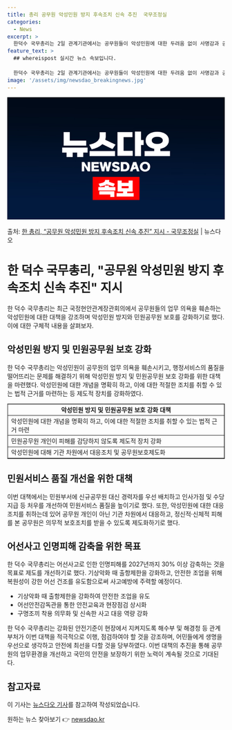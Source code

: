 ```yaml
---
title: 총리 공무원 악성민원 방지 후속조치 신속 추진  국무조정실
categories:
  - News
excerpt: >
  한덕수 국무총리는 2일 관계기관에서는 공무원들이 악성민원에 대한 두려움 없이 사명감과 긍지를 가지고 일할 수…
feature_text: >
  ## whereispost 실시간 뉴스 속보입니다.

  한덕수 국무총리는 2일 관계기관에서는 공무원들이 악성민원에 대한 두려움 없이 사명감과 긍지를 가지고 일할 수…
image: '/assets/img/newsdao_breakingnews.jpg'
---
```


![뉴스다오 속보](/assets/img/newsdao_breakingnews.jpg)

<p>출처: <a href="https://newsdao.kr/3723" rel="dofollow">한 총리, “공무원 악성민원 방지 후속조치 신속 추진” 지시  - 국무조정실</a> | 뉴스다오</p>

<h1>한 덕수 국무총리, "공무원 악성민원 방지 후속조치 신속 추진" 지시</h1>
<p data-ke-size="size16">한 덕수 국무총리는 최근 국정현안관계장관회의에서 공무원들의 업무 의욕을 훼손하는 악성민원에 대한 대책을 강조하며 악성민원 방지와 민원공무원 보호를 강화하기로 했다. 이에 대한 구체적 내용을 살펴보자.</p>

<h2 data-ke-size="size26">악성민원 방지 및 민원공무원 보호 강화</h2>
<p data-ke-size="size16">한 덕수 국무총리는 악성민원이 공무원의 업무 의욕을 훼손시키고, 행정서비스의 품질을 떨어뜨리는 문제를 해결하기 위해 악성민원 방지 및 민원공무원 보호 강화를 위한 대책을 마련했다. 악성민원에 대한 개념을 명확히 하고, 이에 대한 적절한 조치를 취할 수 있는 법적 근거를 마련하는 등 제도적 장치를 강화하였다.</p>

<table style="width: 100%;" border="1">
<tbody>
<tr>
<td style="text-align: center; height: 17px;"><b>악성민원 방지 및 민원공무원 보호 강화 대책</b></td>
</tr>
<tr>
<td style="height: 17px;">악성민원에 대한 개념을 명확히 하고, 이에 대한 적절한 조치를 취할 수 있는 법적 근거 마련</td>
</tr>
<tr>
<td style="height: 17px;">민원공무원 개인이 피해를 감당하지 않도록 제도적 장치 강화</td>
</tr>
<tr>
<td style="height: 17px;">악성민원에 대해 기관 차원에서 대응조치 및 공무원보호제도화</td>
</tr>
</tbody>
</table>

<h2 data-ke-size="size26">민원서비스 품질 개선을 위한 대책</h2>
<p data-ke-size="size16">이번 대책에서는 민원부서에 신규공무원 대신 경력자를 우선 배치하고 인사가점 및 수당지급 등 처우를 개선하여 민원서비스 품질을 높이기로 했다. 또한, 악성민원에 대한 대응조치를 취하는데 있어 공무원 개인이 아닌 기관 차원에서 대응하고, 정신적·신체적 피해를 본 공무원은 의무적 보호조치를 받을 수 있도록 제도화하기로 했다.</p>

<h2 data-ke-size="size26">어선사고 인명피해 감축을 위한 목표</h2>
<p data-ke-size="size16">한 덕수 국무총리는 어선사고로 인한 인명피해를 2027년까지 30% 이상 감축하는 것을 목표로 제도를 개선하기로 했다. 기상악화 때 출항제한을 강화하고, 안전한 조업을 위해 복원성이 강한 어선 건조를 유도함으로써 사고예방에 주력할 예정이다.</p>

<ul>
<li>기상악화 때 출항제한을 강화하여 안전한 조업을 유도</li>
<li>어선안전감독관을 통한 안전교육과 현장점검 상시화</li>
<li>구명조끼 착용 의무화 및 신속한 사고 대응 역량 강화</li>
</ul>

<p data-ke-size="size16">한 덕수 국무총리는 강화된 안전기준이 현장에서 지켜지도록 해수부 및 해경청 등 관계부처가 이번 대책을 적극적으로 이행, 점검하여야 할 것을 강조하며, 어민들에게 생명을 우선으로 생각하고 안전에 최선을 다할 것을 당부하였다. 이번 대책의 추진을 통해 공무원의 업무환경을 개선하고 국민의 안전을 보장하기 위한 노력이 계속될 것으로 기대된다.</p>
<h2 data-ke-size="size26">참고자료</h2>
<p>이 기사는 <a href="https://newsdao.kr/3723">뉴스다오 기사</a>를 참고하여 작성되었습니다.</p>
 

원하는 뉴스 찾아보기 👉 <a href="https://newsdao.kr" rel="dofollow">newsdao.kr</a>


